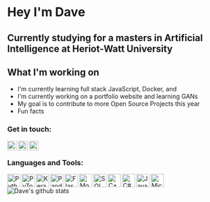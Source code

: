 # Hey I'm Dave

## Currently studying for a masters in Artificial Intelligence at Heriot-Watt University

## What I'm working on

- I'm currently learning full stack JavaScript, Docker, and 
- I'm currently working on a portfolio website and learning GANs
- My goal is to contribute to more Open Source Projects this year
- Fun facts

### Get in touch:

[<img align="left" alt="Gitlab" width="22px" src="https://cdn.jsdelivr.net/npm/simple-icons@v3/icons/gitlab.svg" />][gitlab]
[<img align="left" alt="Twitter" width="22px" src="https://cdn.jsdelivr.net/npm/simple-icons@v3/icons/twitter.svg" />][twitter]
[<img align="left" alt="LinkedIn" width="22px" src="https://cdn.jsdelivr.net/npm/simple-icons@v3/icons/linkedin.svg" />][linkedin]

<br />

### Languages and Tools:
[<img align="left" alt="Python" width="30px" src="https://cdn.jsdelivr.net/npm/simple-icons@v3/icons/python.svg" />][nolink]
[<img align="left" alt="PyTorch" width="30px" src="https://cdn.jsdelivr.net/npm/simple-icons@v3/icons/pytorch.svg" />][nolink]
[<img align="left" alt="Keras" width="30px" src="https://cdn.jsdelivr.net/npm/simple-icons@v3/icons/keras.svg" />][nolink]
[<img align="left" alt="Pandas" width="30px" src="https://cdn.jsdelivr.net/npm/simple-icons@v3/icons/pandas.svg" />][nolink]
[<img align="left" alt="Flask" width="30px" src="https://cdn.jsdelivr.net/npm/simple-icons@v3/icons/flask.svg" />][nolink]
[<img align="left" alt="MongoDB" width="30px" src="https://cdn.jsdelivr.net/npm/simple-icons@v3/icons/mongodb.svg" />][nolink]
[<img align="left" alt="SQL" width="30px" src="https://cdn.jsdelivr.net/npm/simple-icons@v3/icons/mysql.svg" />][nolink]
[<img align="left" alt="C++" width="30px" src="https://cdn.jsdelivr.net/npm/simple-icons@v3/icons/cplusplus.svg" />][nolink]
[<img align="left" alt="C#" width="30px" src="https://cdn.jsdelivr.net/npm/simple-icons@v3/icons/csharp.svg" />][nolink]
[<img align="left" alt="JavaScript" width="30px" src="https://cdn.jsdelivr.net/npm/simple-icons@v3/icons/javascript.svg" />][nolink]
[<img align="left" alt="Microsoft Azure" width="30px" src="https://cdn.jsdelivr.net/npm/simple-icons@v3/icons/microsoftazure.svg" />][nolink]



![Dave's github stats](https://github-readme-stats.vercel.app/api?username=davidturner94&show_icons=true&count_private=true)




[nolink]: #
[twitter]: https://twitter.com/_daveturner
[linkedin]: https://linkedin.com/in/david-turner-io
[gitlab]: https://gitlab.com/davidturner